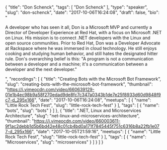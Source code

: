 {
  "title": "Don Schenck",
  "tags": [
    "Don Schenck"
  ],
  "type": "speaker",
  "slug": "don-schenck",
  "date": "2017-10-06T16:24:08",
  "draft": false,
  "bio": "<p>A developer who has seen it all, Don is a Microsoft MVP and currently a Director of Developer Experience at Red Hat, with a focus on Microsoft .NET on Linux. His mission is to connect .NET developers with the Linux and open source communities. Prior to Red Hat, Don was a Developer Advocate at Rackspace where he was immersed in cloud technology. He still enjoys cooking and studying human behavior, and still hates the designated hitter rule. Don's overarching belief is this: \"A program is not a communication between a developer and a machine; it's a communication between a developer and the next developer.\"</p>",
  "recordings": [
    {
      "title": "Creating Bots with the Microsoft Bot Framework",
      "slug": "creating-bots-with-the-microsoft-bot-framework",
      "thumbnail": "https://i.vimeocdn.com/video/660639129-01e1b4ec98b9a58f270edad9de8fc7c347a0343b1de7e25f8933d60d9848f9c7-d_295x166",
      "date": "2017-10-06T16:24:08",
      "meetups": [
        {
          "name": "Little Rock Tech Fest",
          "slug": "little-rock-tech-fest"
        }
      ],
      "tags": [
        {
          "name": "bots",
          "slug": "bots"
        }
      ]
    },
    {
      "title": ".NET, Linux and Microservices Architecture",
      "slug": "net-linux-and-microservices-architecture",
      "thumbnail": "https://i.vimeocdn.com/video/660003611-9f1ac2debb1d5b6bd42e48c01cb4bd0a171f7845445f751c6316b8a22fb1e077-d_295x166",
      "date": "2017-10-05T21:59:16",
      "meetups": [
        {
          "name": "Little Rock Tech Fest",
          "slug": "little-rock-tech-fest"
        }
      ],
      "tags": [
        {
          "name": "Microservices",
          "slug": "microservices"
        }
      ]
    }
  ]
}